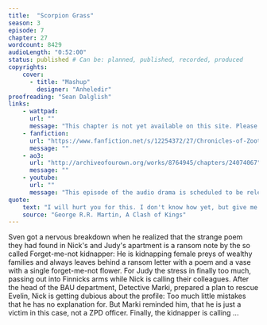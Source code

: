 ```yaml
---
title:  "Scorpion Grass"
season: 3
episode: 7
chapter: 27
wordcount: 8429
audioLength: "0:52:00"
status: published # Can be: planned, published, recorded, produced
copyrights:
    cover:
      - title: "Mashup"
        designer: "Anheledir"
proofreading: "Sean Dalglish"
links:
    - wattpad:
      url: ""
      message: "This chapter is not yet available on this site. Please choose another hoster!"
    - fanfiction:
      url: "https://www.fanfiction.net/s/12254372/27/Chronicles-of-Zootopia"
      message: ""
    - ao3:
      url: "http://archiveofourown.org/works/8764945/chapters/24074067"
      message: ""
    - youtube:
      url: ""
      message: "This episode of the audio drama is scheduled to be released on Oct, 16 2017!"
quote:
    text: "I will hurt you for this. I don't know how yet, but give me time. A day will come when you think yourself safe and happy, and suddenly your joy will turn to ashes in your mouth, and you'll know the debt is paid."
    source: "George R.R. Martin, A Clash of Kings"
---
```

Sven got a nervous breakdown when he realized that the strange poem they had found in Nick's and Judy's apartment is a ransom note by the so called Forget-me-not kidnapper: He is kidnapping female preys of wealthy families and always leaves behind a ransom letter with a poem and a vase with a single forget-me-not flower. For Judy the stress in finally too much, passing out into Finnicks arms while Nick is calling their colleagues. After the head of the BAU department, Detective Marki, prepared a plan to rescue Evelin, Nick is getting dubious about the profile: Too much little mistakes that he has no explanation for. But Marki reminded him, that he is just a victim in this case, not a ZPD officer. Finally, the kidnapper is calling ...